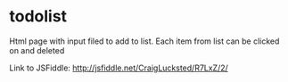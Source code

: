 todolist
========

Html page with input filed to add to list.  Each item from list can be clicked on and deleted

Link to JSFiddle: http://jsfiddle.net/CraigLucksted/R7LxZ/2/
